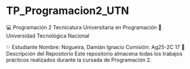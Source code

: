 # TP_Programacion2_UTN
💻 Programación 2
Tecnicatura Universitaria en Programación
📍 Universidad Tecnológica Nacional

✨ Estudiante
Nombre: Nogueira, Damián Ignacio
Comisión: Ag25-2C 17
📂 Descripción del Repositorio
Este repositorio almacena todas los trabajos prácticos realizados durante la cursada de Programación 2.
